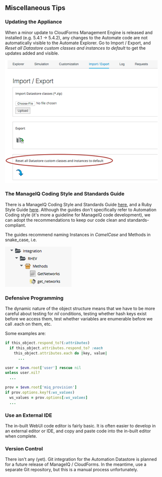 ## Miscellaneous Tips

### Updating the Appliance

When a minor update to CloudForms Management Engine is released and installed (e.g. 5.4.1 -> 5.4.2), any changes to the Automate code are not automatically visible to the Automate Explorer. Go to Import / Export, and _Reset all Datastore custom classes and instances to default_ to get the updates added and visible.

![Screenshot](images/screenshot2.png)

### The ManageIQ Coding Style and Standards Guide

There is a ManageIQ Coding Style and Standards Guide [here](http://manageiq.org/documentation/development/coding_style_and_standards/), and a Ruby Style Guide [here](https://github.com/ManageIQ/ruby-style-guide). Although the guides don't specifically refer to Automation Coding style (it's more a guideline for ManageIQ code development), we can adopt the recommendations to keep our code clean and standards-compliant.

The guides recommend naming Instances in _CamelCase_ and Methods in snake_case, i.e.

![Screenshot](images/screenshot1.png)

### Defensive Programming

The dynamic nature of the object structure means that we have to be more careful about testing for _nil_ conditions, testing whether hash keys exist before we access them, test whether variables are enumerable before we call .each on them, etc.

Some examples are:

```ruby
if this_object.respond_to?(:attributes)
  if this_object.attributes.respond_to? :each
    this_object.attributes.each do |key, value|
      ...
```


```ruby
user = $evm.root['user'] rescue nil
unless user.nil?
  ...
```

```ruby
prov = $evm.root['miq_provision']
if prov.options.key?(:ws_values)
  ws_values = prov.options[:ws_values]
  ...
```

### Use an External IDE

The in-built WebUI code editor is fairly basic. It is often easier to develop in an external editor or IDE, and copy and paste code into the in-built editor when complete.


### Version Control

There isn't any (yet). Git integration for the Automation Datastore is planned for a future release of ManageIQ / CloudForms. In the meantime, use a separate Git repository, but this is a manual process unfortunately.
